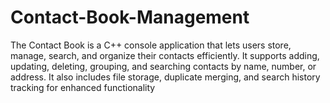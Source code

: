 # Contact-Book-Management
The Contact Book is a C++ console application that lets users store, manage, search, and organize their contacts efficiently. It supports adding, updating, deleting, grouping, and searching contacts by name, number, or address. It also includes file storage, duplicate merging, and search history tracking for enhanced functionality
